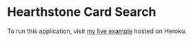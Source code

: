 # Hearthstone Card Search

To run this application, visit <a href="https://hearthstone-card-search.herokuapp.com/" target="_blank">my live example</a> hosted on Heroku.
